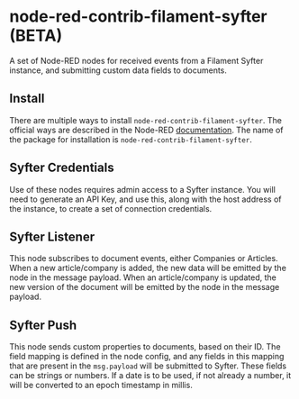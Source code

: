 node-red-contrib-filament-syfter **(BETA)**
================================

A set of Node-RED nodes for received events from a Filament Syfter instance, and submitting custom data fields to documents.

## Install

There are multiple ways to install `node-red-contrib-filament-syfter`. The official ways are described in the Node-RED [documentation](https://nodered.org/docs/getting-started/adding-nodes).  The name of the package for installation is `node-red-contrib-filament-syfter`.

## Syfter Credentials

Use of these nodes requires admin access to a Syfter instance. You will need to generate an API Key, and use this, along with the host address of the instance, to create a set of connection credentials.

## Syfter Listener

This node subscribes to document events, either Companies or Articles. When a new article/company is added, the new data will be emitted by the node in the message payload. When an article/company is updated, the new version of the document will be emitted by the node in the message payload.

## Syfter Push

This node sends custom properties to documents, based on their ID. The field mapping is defined in the node config, and any fields in this mapping that are present in the `msg.payload` will be submitted to Syfter. These fields can be strings or numbers. If a date is to be used, if not already a number, it will be converted to an epoch timestamp in millis.
